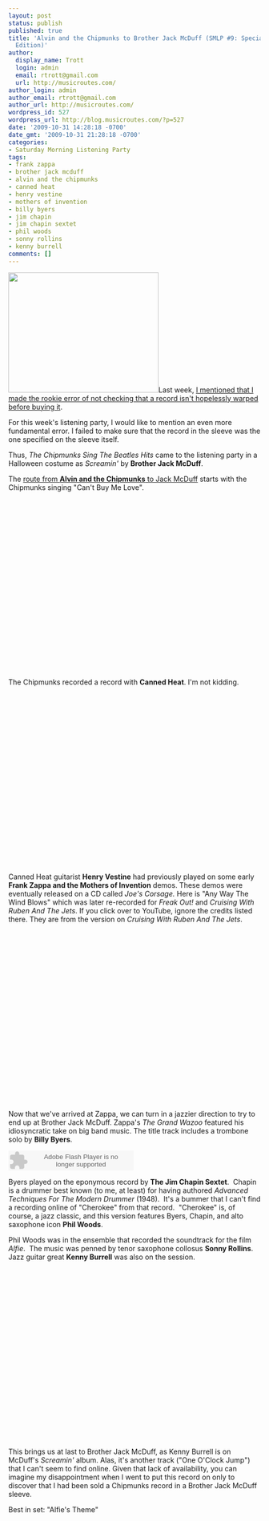 ```yaml
---
layout: post
status: publish
published: true
title: 'Alvin and the Chipmunks to Brother Jack McDuff (SMLP #9: Special Halloween
  Edition)'
author:
  display_name: Trott
  login: admin
  email: rtrott@gmail.com
  url: http://musicroutes.com/
author_login: admin
author_email: rtrott@gmail.com
author_url: http://musicroutes.com/
wordpress_id: 527
wordpress_url: http://blog.musicroutes.com/?p=527
date: '2009-10-31 14:28:18 -0700'
date_gmt: '2009-10-31 21:28:18 -0700'
categories:
- Saturday Morning Listening Party
tags:
- frank zappa
- brother jack mcduff
- alvin and the chipmunks
- canned heat
- henry vestine
- mothers of invention
- billy byers
- jim chapin
- jim chapin sextet
- phil woods
- sonny rollins
- kenny burrell
comments: []
---
```

<p><img class="alignright size-medium wp-image-529" src="http://blog.musicroutes.com/wp-content/uploads/2009/10/Photo_103109_003-300x240.jpg" alt="" width="300" height="240" />Last week, <a href="http://blog.musicroutes.com/?p=514" target="_blank">I mentioned that I made the rookie error of not checking that a record isn't hopelessly warped before buying it</a>.</p>
<p>For this week's listening party, I would like to mention an even more fundamental error.  I failed to make sure that the record in the sleeve was the one specified on the sleeve itself.</p>
<p>Thus, <em>The Chipmunks Sing The Beatles Hits</em> came to the listening party in a Halloween costume as <em>Screamin'</em> by <strong>Brother Jack McDuff</strong>.</p>
<p>The <a href="http://musicroutes.com/route.php?route=cd45cc9bcf206ac8a7060810ff047ccd" target="_blank">route from <strong>Alvin and the Chipmunks</strong> to Jack McDuff</a> starts with the Chipmunks singing "Can't Buy Me Love".</p>
<p><object classid="clsid:d27cdb6e-ae6d-11cf-96b8-444553540000" width="425" height="344" codebase="http://download.macromedia.com/pub/shockwave/cabs/flash/swflash.cab#version=6,0,40,0"><param name="allowFullScreen" value="true" /><param name="allowscriptaccess" value="always" /><param name="src" value="http://www.youtube.com/v/RZwezS8xuHY&amp;hl=en&amp;fs=1&amp;" /><param name="allowfullscreen" value="true" /><embed type="application/x-shockwave-flash" width="425" height="344" src="http://www.youtube.com/v/RZwezS8xuHY&amp;hl=en&amp;fs=1&amp;" allowscriptaccess="always" allowfullscreen="true"></embed></object></p>
<p>The Chipmunks recorded a record with <strong>Canned Heat</strong>.  I'm not kidding.</p>
<p><object classid="clsid:d27cdb6e-ae6d-11cf-96b8-444553540000" width="425" height="344" codebase="http://download.macromedia.com/pub/shockwave/cabs/flash/swflash.cab#version=6,0,40,0"><param name="allowFullScreen" value="true" /><param name="allowscriptaccess" value="always" /><param name="src" value="http://www.youtube.com/v/yBfw_IrVnuI&amp;hl=en&amp;fs=1&amp;" /><param name="allowfullscreen" value="true" /><embed type="application/x-shockwave-flash" width="425" height="344" src="http://www.youtube.com/v/yBfw_IrVnuI&amp;hl=en&amp;fs=1&amp;" allowscriptaccess="always" allowfullscreen="true"></embed></object></p>
<p>Canned Heat guitarist <strong>Henry Vestine</strong> had previously played on some early <strong>Frank Zappa and the Mothers of Invention</strong> demos.  These demos were eventually released on a CD called <em>Joe's Corsage.</em> Here is "Any Way The Wind Blows" which was later re-recorded for <em>Freak Out!</em> and <em>Cruising With Ruben And The Jets</em>.  If you click over to YouTube, ignore the credits listed there.  They are from the version on <em>Cruising With Ruben And The Jets</em>.</p>
<p><object classid="clsid:d27cdb6e-ae6d-11cf-96b8-444553540000" width="425" height="344" codebase="http://download.macromedia.com/pub/shockwave/cabs/flash/swflash.cab#version=6,0,40,0"><param name="allowFullScreen" value="true" /><param name="allowscriptaccess" value="always" /><param name="src" value="http://www.youtube.com/v/I8wLwKPMFec&amp;hl=en&amp;fs=1&amp;" /><param name="allowfullscreen" value="true" /><embed type="application/x-shockwave-flash" width="425" height="344" src="http://www.youtube.com/v/I8wLwKPMFec&amp;hl=en&amp;fs=1&amp;" allowscriptaccess="always" allowfullscreen="true"></embed></object></p>
<p>Now that we've arrived at Zappa, we can turn in a jazzier direction to try to end up at Brother Jack McDuff.  Zappa's <em>The Grand Wazoo</em> featured his idiosyncratic take on big band music.  The title track includes a trombone solo by <strong>Billy Byers</strong>.</p>
<p><object classid="clsid:d27cdb6e-ae6d-11cf-96b8-444553540000" width="250" height="40" codebase="http://download.macromedia.com/pub/shockwave/cabs/flash/swflash.cab#version=6,0,40,0"><param name="wmode" value="window" /><param name="allowScriptAccess" value="always" /><param name="flashvars" value="hostname=cowbell.grooveshark.com&amp;widgetID=16386544&amp;style=metal&amp;p=0" /><param name="src" value="http://listen.grooveshark.com/songWidget.swf" /><embed type="application/x-shockwave-flash" width="250" height="40" src="http://listen.grooveshark.com/songWidget.swf" flashvars="hostname=cowbell.grooveshark.com&amp;widgetID=16386544&amp;style=metal&amp;p=0" allowscriptaccess="always" wmode="window"></embed></object></p>
<p>Byers played on the eponymous record by <strong>The Jim Chapin Sextet</strong>.  Chapin is a drummer best known (to me, at least) for having authored <em>Advanced Techniques For The Modern Drummer</em> (1948).  It's a bummer that I can't find a recording online of "Cherokee" from that record.  "Cherokee" is, of course, a jazz classic, and this version features Byers, Chapin, and alto saxophone icon <strong>Phil Woods</strong>.</p>
<p>Phil Woods was in the ensemble that recorded the soundtrack for the film <em>Alfie</em>.  The music was penned by tenor saxophone collosus <strong>Sonny Rollins</strong>.  Jazz guitar great <strong>Kenny Burrell</strong> was also on the session.</p>
<p><object classid="clsid:d27cdb6e-ae6d-11cf-96b8-444553540000" width="425" height="344" codebase="http://download.macromedia.com/pub/shockwave/cabs/flash/swflash.cab#version=6,0,40,0"><param name="allowFullScreen" value="true" /><param name="allowscriptaccess" value="always" /><param name="src" value="http://www.youtube.com/v/eXFaJpb-reg&amp;hl=en&amp;fs=1&amp;" /><param name="allowfullscreen" value="true" /><embed type="application/x-shockwave-flash" width="425" height="344" src="http://www.youtube.com/v/eXFaJpb-reg&amp;hl=en&amp;fs=1&amp;" allowscriptaccess="always" allowfullscreen="true"></embed></object></p>
<p>This brings us at last to Brother Jack McDuff, as Kenny Burrell is on McDuff's <em>Screamin'</em> album.  Alas, it's another track ("One O'Clock Jump") that I can't seem to find online.  Given that lack of availability, you can imagine my disappointment when I went to put this record on only to discover that I had been sold a Chipmunks record in a Brother Jack McDuff sleeve.</p>
<p>Best in set: "Alfie's Theme"</p>
